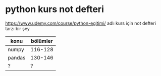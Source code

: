 # python kurs not defteri
https://www.udemy.com/course/python-egitimi/ adlı kurs için not defteri tarzı bir şey

| konu | bölümler |
| -----| ---------|
| numpy | 116-128 |
| pandas | 130-146 |
| ? | ? |
